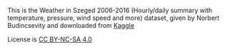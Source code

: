 This is the Weather in Szeged 2006-2016 (Hourly/daily summary with temperature, 
pressure, wind speed and more) dataset, given by Norbert Budincsevity and 
downloaded from [Kaggle](https://www.kaggle.com/budincsevity/szeged-weather?select=weatherHistory.csv)

License is [CC BY-NC-SA 4.0](https://creativecommons.org/licenses/by-nc-sa/4.0/)

